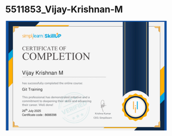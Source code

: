 # 5511853_Vijay-Krishnan-M

![SDLC Diagram](https://raw.githubusercontent.com/Vijay0514/5511853_Vijay-Krishnan-M/main/SDLC/Screenshot%202025-07-28%20163446.png)
